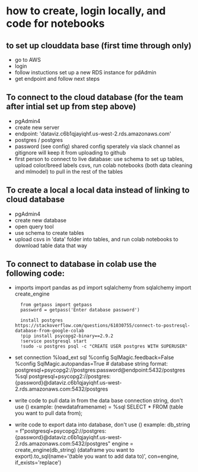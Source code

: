 # how to create, login locally, and code for notebooks

## to set up clouddata base (first time through only)
 - go to AWS
 - login
 - follow instuctions set up a new RDS instance for pdAdmin 
 - get endpoint and follow next steps

## To connect to the cloud database (for the team after intial set up from step above)
- pgAdmin4
- create new server
 - endpoint: 'dataviz.c6b1qjayiqhf.us-west-2.rds.amazonaws.com'
 - postgres / postgres
 - password (see config) shared config sperately via slack channel as gitignore will keep it from uploading to github
- first person to connect to live database: use schema to set up tables, upload color/breed labels csvs, run colab notebooks (both data cleaning and mlmodel) to pull in the rest of the tables

## To create a local a local data instead of linking to cloud database
- pgAdmin4
- create new database
- open query tool
- use schema to create tables
- upload csvs in 'data' folder into tables, and run colab notebooks to download table data that way

## To connect to database in colab use the following code:
- imports
        import pandas as pd
        import sqlalchemy
        from sqlalchemy import create_engine

        from getpass import getpass
        password = getpass('Enter database password')

        install postgres https://stackoverflow.com/questions/61030755/connect-to-postresql-database-from-google-colab
        !pip install psycopg2-binary==2.9.2
        !service postgresql start
        !sudo -u postgres psql -c "CREATE USER postgres WITH SUPERUSER"

- set connection
        %load_ext sql
        %config SqlMagic.feedback=False 
        %config SqlMagic.autopandas=True
        # database string format: postgresql+psycopg2://postgres:password@endpoint:5432/postgres 
        %sql postgresql+psycopg2://postgres:{password}@dataviz.c6b1qjayiqhf.us-west-2.rds.amazonaws.com:5432/postgres 

- write code to pull data in from the data base connection string, don't use ()
        example: (newdataframename) = %sql SELECT * FROM (table you want to pull data from);
- write code to export data into database, don't use ()
        example: db_string = f"postgresql+psycopg2://postgres:{password}@dataviz.c6b1qjayiqhf.us-west-2.rds.amazonaws.com:5432/postgres"
        engine = create_engine(db_string)
        (dataframe you want to export).to_sql(name='(table you want to add data to)', con=engine, if_exists='replace')